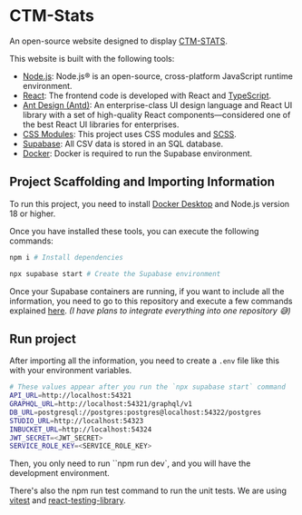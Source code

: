 # CTM-Stats

An open-source website designed to display [CTM-STATS](https://docs.google.com/spreadsheets/d/11EVjpP3bq1Q5zZJqZI23dmiYIsfcKcJBO376BTR6bBI/edit#gid=441377961).

This website is built with the following tools:

- [Node.js](https://nodejs.org/en/): Node.js® is an open-source, cross-platform JavaScript runtime environment.
- [React](https://react.dev/): The frontend code is developed with React and [TypeScript](https://www.typescriptlang.org/).
- [Ant Design (Antd)](https://ant.design/): An enterprise-class UI design language and React UI library with a set of high-quality React components—considered one of the best React UI libraries for enterprises.
- [CSS Modules](https://github.com/css-modules/css-modules): This project uses CSS modules and [SCSS](https://sass-lang.com/).
- [Supabase](https://supabase.com/): All CSV data is stored in an SQL database.
- [Docker](https://www.docker.com/products/docker-desktop/): Docker is required to run the Supabase environment.

## Project Scaffolding and Importing Information

To run this project, you need to install [Docker Desktop](https://docs.docker.com/desktop/) and Node.js version 18 or higher.

Once you have installed these tools, you can execute the following commands:

```bash
npm i # Install dependencies

npx supabase start # Create the Supabase environment
```

Once your Supabase containers are running, if you want to include all the information, you need to go to this repository and execute a few commands explained [here](https://github.com/kevinccbsg/ctm-stats-import). *(I have plans to integrate everything into one repository 😅)*

## Run project

After importing all the information, you need to create a `.env` file like this with your environment variables.

```bash
# These values appear after you run the `npx supabase start` command
API_URL=http://localhost:54321
GRAPHQL_URL=http://localhost:54321/graphql/v1
DB_URL=postgresql://postgres:postgres@localhost:54322/postgres
STUDIO_URL=http://localhost:54323
INBUCKET_URL=http://localhost:54324
JWT_SECRET=<JWT_SECRET>
SERVICE_ROLE_KEY=<SERVICE_ROLE_KEY>
```

Then, you only need to run ``npm run dev`, and you will have the development environment.

There's also the npm run test command to run the unit tests. We are using [vitest](https://vitest.dev/) and [react-testing-library](https://testing-library.com/docs/react-testing-library/intro/).
